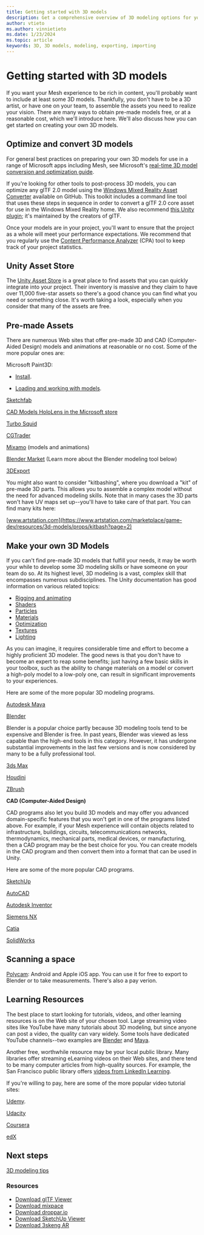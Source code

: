 ```yaml
---
title: Getting started with 3D models
description: Get a comprehensive overview of 3D modeling options for your Mesh experience.
author: vtieto    
ms.author: vinnietieto
ms.date: 1/23/2024
ms.topic: article
keywords: 3D, 3D models, modeling, exporting, importing
---
```


# Getting started with 3D models

If you want your Mesh experience to be rich in content, you'll probably want to include at least some 3D models. Thankfully, you don't have to be a 3D artist, or have one on your team, to assemble the assets you need to realize your vision. There are many ways to obtain pre-made models free, or at a reasonable cost, which we'll introduce here. We'll also discuss how you can get started on creating your own 3D models.

## Optimize and convert 3D models

For general best practices on preparing your own 3D models for use in a range of Microsoft apps including Mesh, see Microsoft's [real-time 3D model conversion and optimization guide](/dynamics365/mixed-reality/import-tool/best-practices). 

If you're looking for other tools to post-process 3D models, you can optimize any glTF 2.0 model using the [Windows Mixed Reality Asset Converter](https://github.com/microsoft/glTF-Toolkit) available on GitHub. This toolkit includes a command line tool that uses these steps in sequence in order to convert a glTF 2.0 core asset for use in the Windows Mixed Reality home. We also recommend [this Unity plugin](https://github.com/KhronosGroup/UnityGLTF); it's maintained by the creators of glTF.

Once your models are in your project, you'll want to ensure that the project as a whole will meet your performance expectations. We recommend that you regularly use the [Content Performance Analyzer](../debug-and-optimize-performance/cpa.md) (CPA) tool to keep track of your project statistics. 

## Unity Asset Store

The [Unity Asset Store](https://assetstore.unity.com/3d) is a great place to find assets that you can quickly integrate into your project. Their inventory is massive and they claim to have over 11,000 five-star assets so there's a good chance you can find what you need or something close. It's worth taking a look, especially when you consider that many of the assets are free.

## Pre-made Assets

There are numerous Web sites that offer pre-made 3D and CAD (Computer-Aided Design) models and animations at reasonable or no cost. Some of the more popular ones are:

Microsoft Paint3D:

- [Install](https://apps.microsoft.com/detail/9NBLGGH5FV99?launch=true&mode=full&hl=en-us&gl=us&referrer=bingwebsearch&ocid=bingwebsearch).

- [Loading and working with models](https://support.microsoft.com/en-au/topic/using-objects-in-paint-3d-3c50155c-db04-42e4-b600-3d97db8184b2).

[Sketchfab](https://sketchfab.com/tags/hololens)

[CAD Models HoloLens in the Microsoft store](https://www.microsoft.com/en-us/p/cad-models-hololens/9pb4ddf8fxzs?activetab=pivot:overviewtab)

[Turbo Squid](https://www.turbosquid.com/Search/3D-Models/hololens)

[CGTrader](https://www.cgtrader.com/3d-models/hololens)

[Mixamo](https://www.mixamo.com/#/) (models and animations)

[Blender Market](https://www.blendermarket.com/) (Learn more about the Blender modeling tool below)

[3DExport](https://3dexport.com/)

You might also want to consider "kitbashing", where you download a "kit" of pre-made 3D parts. This allows you to assemble a complex model without the need for advanced modeling skills. Note that in many cases the 3D parts won't have UV maps set up--you'll have to take care of that part. You can find many kits here:

[www.artstation.com](https://www.artstation.com/marketplace/game-dev/resources/3d-models/props/kitbash?page=2)

## Make your own 3D Models

If you can't find pre-made 3D models that fulfill your needs, it may be worth your while to develop some 3D modeling skills or have someone on your team do so. At its highest level, 3D modeling is a vast, complex skill that encompasses numerous subdisciplines. The Unity documentation has good information on various related topics:

- [Rigging and animating](https://docs.unity3d.com/Manual/AnimationOverview.html)
- [Shaders](https://docs.unity3d.com/Manual/Shaders.html)
- [Particles](https://docs.unity3d.com/Manual/class-ParticleSystem.html)
- [Materials](https://docs.unity3d.com/Manual/Materials.html)
- [Optimization](https://learn.unity.com/tutorial/introduction-to-optimization-in-unity#)
- [Textures](https://docs.unity3d.com/Manual/Textures.html)
- [Lighting](https://docs.unity3d.com/Manual/LightingInUnity.html)

As you can imagine, it requires considerable time and effort to become a highly proficient 3D modeler. The good news is that you don't have to become an expert to reap some benefits; just having a few basic skills in your toolbox, such as the ability to change materials on a model or convert a high-poly model to a low-poly one, can result in significant improvements to your experiences.

Here are some of the more popular 3D modeling programs.

[Autodesk Maya](https://www.autodesk.com/products/maya/overview?term=1-YEAR&tab=subscription)

[Blender](https://www.blender.org/)

Blender is a popular choice partly because 3D modeling tools tend to be expensive and Blender is free. In past years, Blender was viewed as less capable than the high-end tools in this category. However, it has undergone substantial improvements in the last few versions and is now considered by many to be a fully professional  tool.

[3ds Max](https://www.autodesk.com/products/3ds-max/overview?term=1-YEAR&tab=subscription)

[Houdini](https://www.sidefx.com/)

[ZBrush](http://pixologic.com/features/about-zbrush.php)

**CAD (Computer-Aided Design)**

CAD programs also let you build 3D models and may offer you advanced domain-specific features that you won't get in one of the programs listed above. For example, if your Mesh experience will contain objects related to infrastructure, buildings, circuits, telecommunications networks, thermodynamics, mechanical parts, medical devices, or manufacturing, then a CAD program may be the best choice for you. You can create models in the CAD program and then convert them into a format that can be used in Unity.

Here are some of the more popular CAD programs. 

[SketchUp](https://www.sketchup.com/)

[AutoCAD](https://www.autodesk.com/products/autocad/overview?term=1-YEAR&tab=subscription)

[Autodesk Inventor](https://www.autodesk.com/products/inventor/overview?term=1-YEAR&tab=subscription)

[Siemens NX](https://www.plm.automation.siemens.com/global/en/products/nx/)

[Catia](https://www.3ds.com/products-services/catia/?wockw=card_content_cta_1_url%3A%22https%3A%2F%2Fblogs.3ds.com%2Fcatia%2F%22)

[SolidWorks](https://my.solidworks.com/try-solidworks?mktid=13825&utm_campaign=202007_nam_sw_BINGSWOPT_en_XOP2062_rise_brand_nam_us_exact&utm_medium=cpc&utm_source=bing&utm_content=search&utm_term=1970a52062131481b383c4a1cb107268&gclid=1970a52062131481b383c4a1cb107268&gclsrc=3p.ds&msclkid=1970a52062131481b383c4a1cb107268)

## Scanning a space

[Polycam](https://poly.cam/): Android and Apple iOS app. You can use it for free to export to Blender or to take measurements. There's also a pay verion. 

## Learning Resources

The best place to start looking for tutorials, videos, and other learning resources is on the Web site of your chosen tool. Large streaming video sites like YouTube have many tutorials about 3D modeling, but since anyone can post a video, the quality can vary widely. Some tools have dedicated YouTube channels--two examples are [Blender](https://www.youtube.com/user/BlenderFoundation) and [Maya](https://www.youtube.com/c/MayaHowTos).

Another free, worthwhile resource may be your local public library. Many libraries offer streaming eLearning videos on their Web sites, and there tend to be many computer articles from high-quality sources. For example, the San Francisco public library offers [videos from LinkedIn Learning](https://www.linkedin.com/learning-login/go/sfpl).

If you're willing to pay, here are some of the more popular video tutorial sites:

[Udemy](https://www.udemy.com).

[Udacity](https://www.udacity.com/)

[Coursera](https://www.coursera.org/)

[edX](https://www.edx.org/)

## Next steps

[3D modeling tips](./3d-modeling-tips.md)

### Resources

* [Download glTF Viewer](https://www.microsoft.com/p/gltf-viewer/9mwmgknx8fkh)
* [Download mixpace](https://www.microsoft.com/p/mixpace/9ph50tf4jvlv)
* [Download droppar.io](https://www.microsoft.com/p/droppario/9nf4hq5gr82d)
* [Download SketchUp Viewer](https://www.microsoft.com/p/sketchup-viewer/9ngf868jkvm3)
* [Download 3skeng AR](https://www.microsoft.com/p/3skeng-ar/9mvmq3dz3p71)